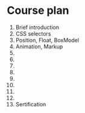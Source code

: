 <h1>Course plan</h1>

<ol>
<li>
Brief introduction
</li>
<li>
CSS selectors
</li>
<li>
Position, Float, BoxModel
</li>
<li>
Animation, Markup
</li>
<li>

</li>
<li>

</li>
<li>

</li>
<li>

</li>
<li>

</li>
<li>

</li>
<li>

</li>
<li>

</li>
<li>
Sertification
</li>
</ol>